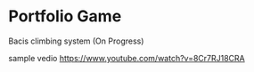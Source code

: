 # Portfolio Game
Bacis climbing system (On Progress)

sample vedio
https://www.youtube.com/watch?v=8Cr7RJ18CRA
